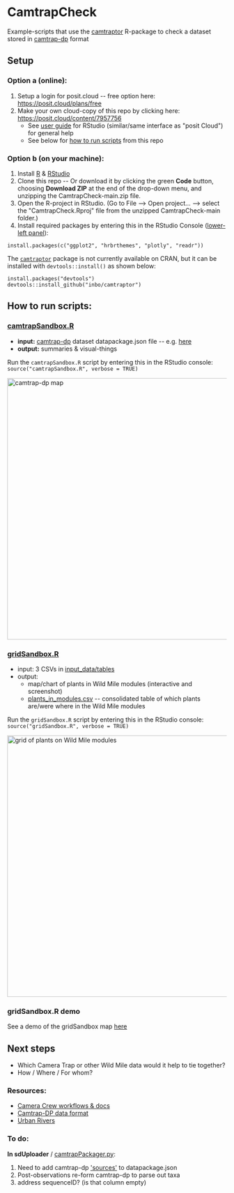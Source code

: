 # CamtrapCheck
Example-scripts that use the [camtraptor](https://github.com/inbo/camtraptor/) R-package to check a dataset stored in [camtrap-dp](https://camtrap-dp.tdwg.org/) format

## Setup
### Option a (online):
1. Setup a login for posit.cloud -- free option here: https://posit.cloud/plans/free
2. Make your own cloud-copy of this repo by clicking here: https://posit.cloud/content/7957756
    - See [user guide](https://docs.posit.co/ide/user/ide/guide/ui/ui-panes.html) for RStudio (similar/same interface as "posit Cloud") for general help
    - See below for [how to run scripts](https://github.com/magpiedin/CamtrapCheck/blob/main/README.md#how-to-run-scripts) from this repo

### Option b (on your machine):
1. Install [R](https://cloud.r-project.org/) & [RStudio](https://posit.co/download/rstudio-desktop/)
2. Clone this repo -- Or download it by clicking the green **Code** button, choosing **Download ZIP** at the end of the drop-down menu, and unzipping the CamtrapCheck-main.zip file.
3. Open the R-project in RStudio. (Go to File --> Open project... --> select the "CamtrapCheck.Rproj" file from the unzipped CamtrapCheck-main folder.)
4. Install required packages by entering this in the RStudio Console ([lower-left panel](https://docs.posit.co/ide/user/ide/guide/ui/ui-panes.html)):
```
install.packages(c("ggplot2", "hrbrthemes", "plotly", "readr"))
```

The [`camtraptor`](https://github.com/inbo/camtraptor/) package is not currently available on CRAN, but it can be installed with `devtools::install()` as shown below:
```
install.packages("devtools")
devtools::install_github("inbo/camtraptor")
```

## How to run scripts:

### [camtrapSandbox.R](https://github.com/magpiedin/CamtrapCheck/blob/main/camtrapSandbox.R)
- **input:** [camtrap-dp](https://camtrap-dp.tdwg.org) dataset datapackage.json file -- e.g. [here](https://github.com/magpiedin/CamtrapCheck/blob/main/input_data/camtrap-dp-55a9f7ea-f07f-4e1c-84f5-32ef46604189/datapackage.json)
- **output:** summaries & visual-things

Run the `camtrapSandbox.R` script by entering this in the RStudio console: `source("camtrapSandbox.R", verbose = TRUE)`

<img width="600" alt="camtrap-dp map" src="https://github.com/magpiedin/CamtrapCheck/assets/8563362/ee82c730-b9bd-421e-8699-8f22ea272bb4">


### [gridSandbox.R](https://github.com/magpiedin/CamtrapCheck/blob/main/gridSandbox.R)
- input: 3 CSVs in [input_data/tables](https://github.com/magpiedin/CamtrapCheck/tree/main/input_data/tables)
- output: 
  - map/chart of plants in Wild Mile modules (interactive and screenshot)
  - [plants_in_modules.csv](https://github.com/magpiedin/CamtrapCheck/tree/main/output_data) -- consolidated table of which plants are/were where in the Wild Mile modules
  
Run the `gridSandbox.R` script by entering this in the RStudio console: `source("gridSandbox.R", verbose = TRUE)`

<img width="600" alt="grid of plants on Wild Mile modules" src="https://github.com/magpiedin/CamtrapCheck/assets/8563362/49410a9f-1e30-4da5-84cb-a59dbeed5ca7">


### gridSandbox.R demo
See a demo of the gridSandbox map [here](https://kate-webbink.shinyapps.io/sandbox_app/)

## Next steps
- Which Camera Trap or other Wild Mile data would it help to tie together?
- How / Where / For whom?

### Resources:
- [Camera Crew workflows & docs](https://drive.google.com/drive/u/1/folders/172Kd0gDSpqvSuUFRm-RDMCabYptwfP7T)
- [Camtrap-DP data format](https://camtrap-dp.tdwg.org)
- [Urban Rivers](https://www.urbanriv.org/)

### To do: 

**In sdUploader** / [camtrapPackager.py](https://github.com/nkwsy/sdUploader/blob/wildlife_cam/camtrapPackager.py):
1. Need to add camtrap-dp ['sources'](https://camtrap-dp.tdwg.org/metadata/#sources) to datapackage.json
2. Post-observations re-form camtrap-dp to parse out taxa
3. address sequenceID? (is that column empty)


